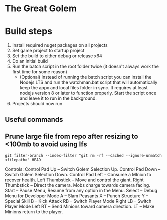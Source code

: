 # The Great Golem
# Build steps
1. Install required nuget packages on all projects
2. Set game project to startup project
3. Set the build to either debug or release x64
4. Do an initial build
5. Run the batch script in the root folder twice (it doesn't always work the first time for some reason)
    -   (Optional) Instead of running the batch script you can install the Nodejs LTS and run the watchman.bat script that will automatically keep the appx and local files folder in sync. It requires at least nodejs version 8 or later to function properly. Start the script once and leave it to run in the background.
6. Projects should now run

## Useful commands
## Prune large file from repo after resizing to <100mb to avoid using lfs
```
git filter-branch --index-filter "git rm -rf --cached --ignore-unmatch <filepath>" HEAD
```

Controls:
Control Pad Up – Switch Golem Selection Up.
Control Pad Down – Switch Golem Selection Down.
Control Pad Left - Consume a MInion to recover health.
Left Thumbstick – Move and control the giant.
Right Thumbstick – Direct the camera.  Mobs charge towards camera facing.  
Start – Pause Menu, Resume from any option in the Menu.
Select – Debug Menu for Developer Mode
A – Slam Peasants
X – Punch Structure
Y – Special Skill
B – Kick Attack
RB – Switch Player Mode Right
LB – Switch Player Mode Left
RT – Send Minions toward camera direction.
LT – Make Minions return to the player.
